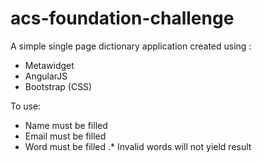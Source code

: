 # acs-foundation-challenge

A simple single page dictionary application created using :

-   Metawidget
-   AngularJS
-   Bootstrap (CSS)

To use:

-   Name must be filled
-   Email must be filled
-   Word must be filled
    .\* Invalid words will not yield result
